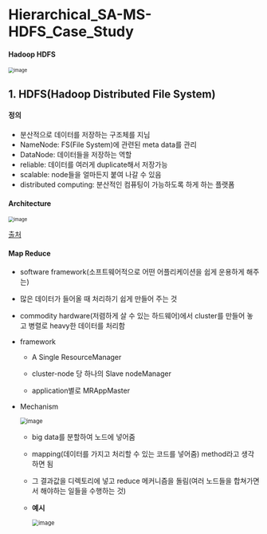 # Hierarchical_SA-MS-HDFS_Case_Study

#### Hadoop HDFS

<img src="https://user-images.githubusercontent.com/33410490/81400199-8824e600-9167-11ea-83c6-7d57ef277265.png" alt="image" style="zoom: 67%;" />

## 1. HDFS(Hadoop Distributed File System)

#### 정의

- 분산적으로 데이터를 저장하는 구조체를 지님
- NameNode: FS(File System)에 관련된 meta data를 관리
- DataNode: 데이터들을 저장하는 역할
- reliable: 데이터를 여러게 duplicate해서 저장가능
- scalable: node들을 얼마든지 붙여 나갈 수 있음
- distributed computing: 분산적인 컴퓨팅이 가능하도록 하게 하는 플랫폼

#### Architecture

<img src="https://user-images.githubusercontent.com/33410490/81404189-e5249a00-916f-11ea-9e8f-f729a1e3f988.png" alt="image" style="zoom: 67%;" /> 

[출처](http://hadoop.apache.org/docs/stable/hadoop-project-dist/hadoop-hdfs/HdfsDesign.html)

#### Map Reduce

- software framework(소프트웨어적으로 어떤 어플리케이션을 쉽게 운용하게 해주는)

- 많은 데이터가 들어올 때 처리하기 쉽게 만들어 주는 것

- commodity hardware(저렴하게 살 수 있는 하드웨어)에서 cluster를 만들어 놓고 병렬로 heavy한 데이터를 처리함

- framework

  - A Single ResourceManager

  - cluster-node 당 하나의 Slave nodeManager

  - application별로 MRAppMaster

- Mechanism

  <img src="https://user-images.githubusercontent.com/61573968/81548330-18596a00-93b8-11ea-80b4-8e79e5f10fcf.png" alt="image" style="zoom: 80%;" />

  - big data를 분할하여 노드에 넣어줌

  - mapping(데이터를 가지고 처리할 수 있는 코드를 넣어줌) method라고 생각하면 됨

  - 그 결과값을 디렉토리에 넣고 reduce 메커니즘을 돌림(여러 노드들을 합쳐가면서 해야하는 일들을 수행하는 것)

  - **예시**

    <img src="https://user-images.githubusercontent.com/61573968/81548679-9e75b080-93b8-11ea-9306-93e5d525e9a2.png" alt="image" style="zoom:80%;" />

 

